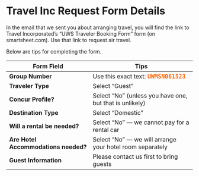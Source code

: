 # Travel Inc Request Form Details

In the email that we sent you about arranging travel,
you will find the link to Travel Incorporated&rsquo;s &ldquo;UWS Traveler Booking Form&rdquo; form
(on smartsheet.com).
Use that link to request air travel.

Below are tips for completing the form.

Form Field | Tips
--- | ---
**Group Number** | Use this exact text: <span style="color: #FF6600; font-family: monospace; font-size: 120%; font-weight: bold;">UWMSN061523</span> |
**Traveler Type** | Select &ldquo;Guest&rdquo;
**Concur Profile?** | Select &ldquo;No&rdquo; (unless you have one, but that is unlikely)
**Destination Type** | Select &ldquo;Domestic&rdquo;
**Will a rental be needed?** | Select &ldquo;No&rdquo; &mdash; we cannot pay for a rental car
**Are Hotel Accommodations needed?** | Select &ldquo;No&rdquo; &mdash; we will arrange your hotel room separately
**Guest Information** | Please contact us first to bring guests
